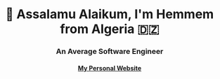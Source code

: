 <h1 align="center">👋 Assalamu Alaikum, I'm Hemmem from Algeria 🇩🇿</h1>

<h3 align="center">An Average Software Engineer</h3>
<h4 align="center">
  <a href="https://1hemmem.site">My Personal Website</a>
</h4>
